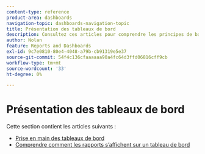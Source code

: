 ```yaml
---
content-type: reference
product-area: dashboards
navigation-topic: dashboards-navigation-topic
title: Présentation des tableaux de bord
description: Consultez ces articles pour comprendre les principes de base des tableaux de bord dans Adobe Workfront.
author: Nolan
feature: Reports and Dashboards
exl-id: 9c7e0810-80e4-4048-a79b-cb91319e5e37
source-git-commit: 54f4c136cfaaaaaa90a4fc64d3ffd06816cff9cb
workflow-type: tm+mt
source-wordcount: '33'
ht-degree: 0%

---
```


# Présentation des tableaux de bord

Cette section contient les articles suivants :

* [Prise en main des tableaux de bord](../../../reports-and-dashboards/dashboards/understanding-dashboards/get-started-dashboards.md)
* [Comprendre comment les rapports s’affichent sur un tableau de bord](../../../reports-and-dashboards/dashboards/understanding-dashboards/understand-how-reports-display-dashboard.md)
